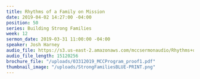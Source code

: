 ```yaml
---
title: Rhythms of a Family on Mission
date: 2019-04-02 14:27:00 -04:00
position: 50
series: Building Strong Families
week: 12
sermon_date: 2019-03-31 11:00:00 -04:00
speaker: Josh Harney
audio_file: https://s3.us-east-2.amazonaws.com/mccsermonaudio/Rhythms+of+a+Family+on+Mission.lite.mp3
audio_file_length: 15120256
brochure_file: "/uploads/03312019_MCCProgram_proof1.pdf"
thumbnail_image: "/uploads/StrongFamiliesBLUE-PRINT.png"
---
```


